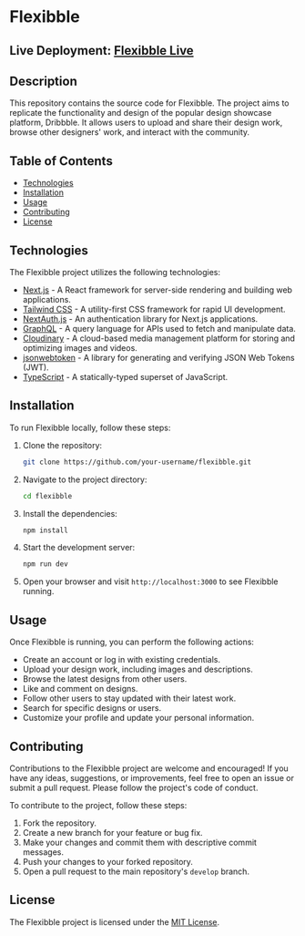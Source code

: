 # Flexibble

## Live Deployment: [Flexibble Live](https://flexibble.arjunsingh.tech)

## Description

This repository contains the source code for Flexibble. The project aims to replicate the functionality and design of the popular design showcase platform, Dribbble. It allows users to upload and share their design work, browse other designers' work, and interact with the community.

## Table of Contents

- [Technologies](#technologies)
- [Installation](#installation)
- [Usage](#usage)
- [Contributing](#contributing)
- [License](#license)

## Technologies

The Flexibble project utilizes the following technologies:

- [Next.js](https://nextjs.org) - A React framework for server-side rendering and building web applications.
- [Tailwind CSS](https://tailwindcss.com) - A utility-first CSS framework for rapid UI development.
- [NextAuth.js](https://next-auth.js.org) - An authentication library for Next.js applications.
- [GraphQL](https://graphql.org) - A query language for APIs used to fetch and manipulate data.
- [Cloudinary](https://cloudinary.com) - A cloud-based media management platform for storing and optimizing images and videos.
- [jsonwebtoken](https://www.npmjs.com/package/jsonwebtoken) - A library for generating and verifying JSON Web Tokens (JWT).
- [TypeScript](https://www.typescriptlang.org) - A statically-typed superset of JavaScript.

## Installation

To run Flexibble locally, follow these steps:

1. Clone the repository:

   ```bash
   git clone https://github.com/your-username/flexibble.git
   ```

2. Navigate to the project directory:

   ```bash
   cd flexibble
   ```

3. Install the dependencies:

   ```bash
   npm install
   ```

4. Start the development server:

   ```bash
   npm run dev
   ```

5. Open your browser and visit `http://localhost:3000` to see Flexibble running.

## Usage

Once Flexibble is running, you can perform the following actions:

- Create an account or log in with existing credentials.
- Upload your design work, including images and descriptions.
- Browse the latest designs from other users.
- Like and comment on designs.
- Follow other users to stay updated with their latest work.
- Search for specific designs or users.
- Customize your profile and update your personal information.

## Contributing

Contributions to the Flexibble project are welcome and encouraged! If you have any ideas, suggestions, or improvements, feel free to open an issue or submit a pull request. Please follow the project's code of conduct.

To contribute to the project, follow these steps:

1. Fork the repository.
2. Create a new branch for your feature or bug fix.
3. Make your changes and commit them with descriptive commit messages.
4. Push your changes to your forked repository.
5. Open a pull request to the main repository's `develop` branch.

## License

The Flexibble project is licensed under the [MIT License](LICENSE).
